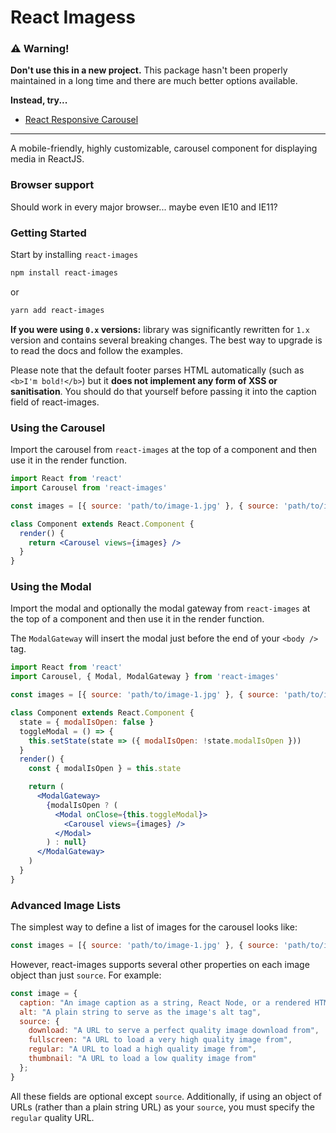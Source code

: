 # React Imagess

### ⚠️ Warning!

**Don't use this in a new project.** This package hasn't been properly maintained in a long time and there are much better options available.

**Instead, try...**

- [React Responsive Carousel](http://react-responsive-carousel.js.org/)

---

A mobile-friendly, highly customizable, carousel component for displaying media in ReactJS.

### Browser support

Should work in every major browser... maybe even IE10 and IE11?

### Getting Started

Start by installing `react-images`

```bash
npm install react-images
```

or

```bash
yarn add react-images
```

**If you were using `0.x` versions:** library was significantly rewritten for `1.x` version and contains several breaking changes.
The best way to upgrade is to read the docs and follow the examples.

Please note that the default footer parses HTML automatically (such as `<b>I'm bold!</b>`) but it **does not implement any form of XSS or sanitisation**. You should do that yourself before passing it into the caption field of react-images.

### Using the Carousel

Import the carousel from `react-images` at the top of a
component and then use it in the render function.

```jsx
import React from 'react'
import Carousel from 'react-images'

const images = [{ source: 'path/to/image-1.jpg' }, { source: 'path/to/image-2.jpg' }]

class Component extends React.Component {
  render() {
    return <Carousel views={images} />
  }
}
```

### Using the Modal

Import the modal and optionally the modal gateway from
`react-images` at the top of a component and then use it in
the render function.

The `ModalGateway` will insert the modal just before the
end of your `<body />` tag.

```jsx
import React from 'react'
import Carousel, { Modal, ModalGateway } from 'react-images'

const images = [{ source: 'path/to/image-1.jpg' }, { source: 'path/to/image-2.jpg' }]

class Component extends React.Component {
  state = { modalIsOpen: false }
  toggleModal = () => {
    this.setState(state => ({ modalIsOpen: !state.modalIsOpen }))
  }
  render() {
    const { modalIsOpen } = this.state

    return (
      <ModalGateway>
        {modalIsOpen ? (
          <Modal onClose={this.toggleModal}>
            <Carousel views={images} />
          </Modal>
        ) : null}
      </ModalGateway>
    )
  }
}
```

### Advanced Image Lists

The simplest way to define a list of images for the carousel looks like:

```jsx
const images = [{ source: 'path/to/image-1.jpg' }, { source: 'path/to/image-2.jpg' }]
```

However, react-images supports several other properties on each image object than just `source`. For example:

```jsx
const image = {
  caption: "An image caption as a string, React Node, or a rendered HTML string",
  alt: "A plain string to serve as the image's alt tag",
  source: {
    download: "A URL to serve a perfect quality image download from",
    fullscreen: "A URL to load a very high quality image from",
    regular: "A URL to load a high quality image from",
    thumbnail: "A URL to load a low quality image from"
  };
}
```

All these fields are optional except `source`. Additionally, if using an object of URLs (rather than a plain string URL) as your `source`, you must specify the `regular` quality URL.
